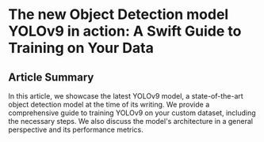 # The new Object Detection model YOLOv9 in action: A Swift Guide to Training on Your Data

## Article Summary

In this article, we showcase the latest YOLOv9 model, a state-of-the-art object detection model at the time of its writing. We provide a comprehensive guide to training YOLOv9 on your custom dataset, including the necessary steps. We also discuss the model's architecture in a general perspective and its performance metrics.
